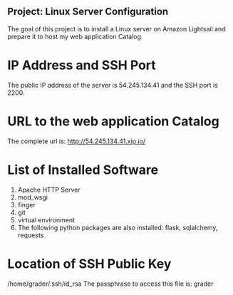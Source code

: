 ## Project: Linux Server Configuration
The goal of this project is to install a Linux server on Amazon Lightsail and prepare it to host my web application Catalog.

# IP Address and SSH Port
The public IP address of the server is 54.245.134.41 and the SSH port is 2200.

# URL to the web application Catalog
The complete url is:
http://54.245.134.41.xip.io/

# List of Installed Software
1. Apache HTTP Server
2. mod_wsgi
3. finger
4. git
5. virtual environment
6. The following python packages are also installed: flask, sqlalchemy, requests

# Location of SSH Public Key
/home/grader/.ssh/id_rsa
The passphrase to access this file is: grader

